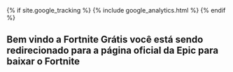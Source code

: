 <head> {% if site.google_tracking %} {% include google_analytics.html %} {% endif %}  </head>

## Bem vindo a Fortnite Grátis você está sendo redirecionado para a página oficial da Epic para baixar o Fortnite
